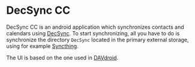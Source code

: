 DecSync CC
==========

DecSync CC is an android application which synchronizes contacts and calendars using [DecSync](https://github.com/39aldo39/DecSync). To start synchronizing, all you have to do is synchronize the directory `DecSync` located in the primary external storage, using for example [Syncthing](https://syncthing.net).

The UI is based on the one used in [DAVdroid](https://davdroid.com).
